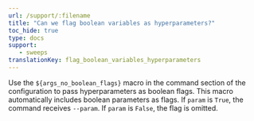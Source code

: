 ```yaml
---
url: /support/:filename
title: "Can we flag boolean variables as hyperparameters?"
toc_hide: true
type: docs
support:
   - sweeps
translationKey: flag_boolean_variables_hyperparameters
---
```

Use the `${args_no_boolean_flags}` macro in the command section of the configuration to pass hyperparameters as boolean flags. This macro automatically includes boolean parameters as flags. If `param` is `True`, the command receives `--param`. If `param` is `False`, the flag is omitted.